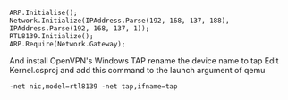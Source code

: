```
ARP.Initialise();
Network.Initialize(IPAddress.Parse(192, 168, 137, 188), IPAddress.Parse(192, 168, 137, 1));
RTL8139.Initialize();
ARP.Require(Network.Gateway);
```
And install OpenVPN's Windows TAP rename the device name to tap
Edit Kernel.csproj and add this command to the launch argument of qemu
```
-net nic,model=rtl8139 -net tap,ifname=tap
```
